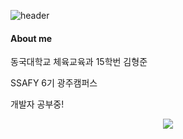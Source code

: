 ![header](https://capsule-render.vercel.app/api?type=waving&color=F9E4AA&height=250&section=header&text=Hyeongjun%20Kim&&fontColor=484848&fontSize=70&animation=fadeIn&fontAlignY=38&desc=Frontware%20Developer%20💻&descAlignY=60&descAlign=67)

#### About me
동국대학교 체육교육과 15학번 김형준

SSAFY 6기 광주캠퍼스

개발자 공부중!

<p align="center">
  <img src="http://mazassumnida.wtf/api/v2/generate_badge?boj=twintinssk">
</p>
<!--
**kimhyeongjun95/kimhyeongjun95** is a ✨ _special_ ✨ repository because its `README.md` (this file) appears on your GitHub profile.

Here are some ideas to get you started:

- 🔭 I’m currently working on ...
- 🌱 I’m currently learning ...
- 👯 I’m looking to collaborate on ...
- 🤔 I’m looking for help with ...
- 💬 Ask me about ...
- 📫 How to reach me: ...
- 😄 Pronouns: ...
- ⚡ Fun fact: ...
-->
